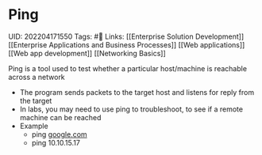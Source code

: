# Ping
UID: 202204171550
Tags: #🌱 
Links: [[Enterprise Solution Development]] [[Enterprise Applications and Business Processes]] [[Web applications]] [[Web app development]] [[Networking Basics]]

Ping is a tool used to test whether a particular host/machine is reachable across a network

- The program sends packets to the target host and listens for reply from the target
- In labs, you may need to use ping to troubleshoot, to see if a remote machine can be reached
- Example
    - ping [google.com](http://google.com/)
    - ping 10.10.15.17